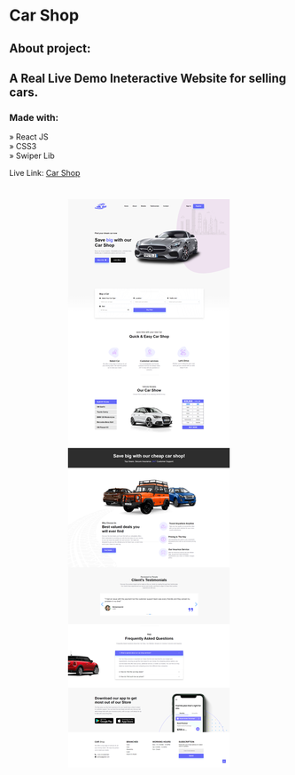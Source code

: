 # Car Shop

<h2>About project:</h2>

## A Real Live Demo Ineteractive Website for selling cars.

<h3>Made with:</h3>

» React JS <br>
» CSS3 <br>
» Swiper Lib <br>

Live Link: <a href="https://ahmedehab-sg.github.io/car-shop/">Car Shop</a>

<h1 align="center" >
<img src="./public/img/car-shop.img.png" alt="car-shop-cover">
</h1>
